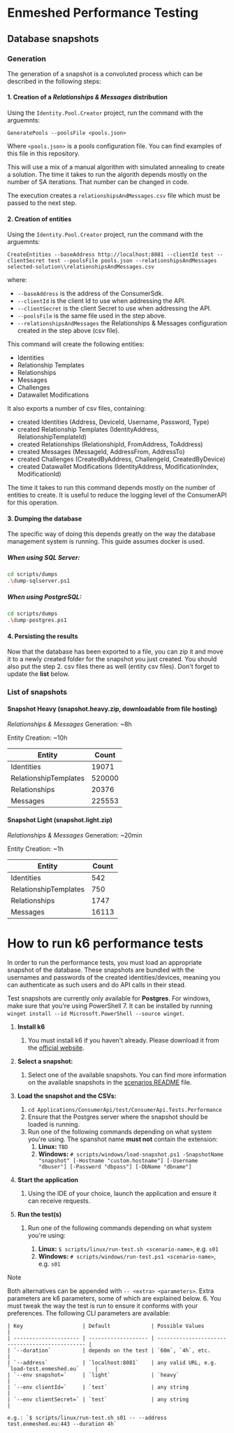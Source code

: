# Enmeshed Performance Testing

## Database snapshots

### Generation

The generation of a snapshot is a convoluted process which can be described in the following steps:

#### 1. Creation of a _Relationships & Messages_ distribution

Using the `Identity.Pool.Creator` project, run the command with the arguemnts:

`GeneratePools --poolsFile <pools.json>`

Where `<pools.json>` is a pools configuration file. You can find examples of this file in this repository.

This will use a mix of a manual algorithm with simulated annealing to create a solution. The time it takes to run the algorith depends mostly on the number of SA iterations. That number can be changed in code.

The execution creates a `relationshipsAndMessages.csv` file which must be passed to the next step.

#### 2. Creation of entities

Using the `Identity.Pool.Creator` project, run the command with the arguemnts:

`CreateEntities --baseAddress http://localhost:8081 --clientId test --clientSecret test --poolsFile pools.json --relationshipsAndMessages selected-solution\\relationshipsAndMessages.csv`

where:

-   `--baseAddress` is the address of the ConsumerSdk.
-   `--clientId` is the client Id to use when addressing the API.
-   `--clientSecret` is the client Secret to use when addressing the API.
-   `--poolsFile` is the same file used in the step above.
-   `--relationshipsAndMessages` the Relationships & Messages configuration created in the step above (csv file).

This command will create the following entities:

-   Identities
-   Relationship Templates
-   Relationships
-   Messages
-   Challenges
-   Datawallet Modifications

It also exports a number of csv files, containing:

-   created Identities (Address, DeviceId, Username, Password, Type)
-   created Relationship Templates (IdentityAddress, RelationshipTemplateId)
-   created Relationships (RelationshipId, FromAddress, ToAddress)
-   created Messages (MessageId, AddressFrom, AddressTo)
-   created Challenges (CreatedByAddress, ChallengeId, CreatedByDevice)
-   created Datawallet Modifications (IdentityAddress, ModificationIndex, ModificationId)

The time it takes to run this command depends mostly on the number of entities to create. It is useful to reduce the logging level of the ConsumerAPI for this operation.

#### 3. Dumping the database

The specific way of doing this depends greatly on the way the database management system is running. This guide assumes docker is used.

##### When using SQL Server:

```sh
cd scripts/dumps
.\dump-sqlserver.ps1
```

##### When using PostgreSQL:

```sh
cd scripts/dumps
.\dump-postgres.ps1
```

#### 4. Persisting the results

Now that the database has been exported to a file, you can zip it and move it to a newly created folder for the snapshot you just created. You should also put the step 2. csv files there as well (entity csv files). Don't forget to update the **list** below.

### List of snapshots

#### Snapshot Heavy (snapshot.heavy.zip, downloadable from file hosting)

_Relationships & Messages_ Generation: ~8h

Entity Creation: ~10h

| Entity                | Count  |
| --------------------- | ------ |
| Identities            | 19071  |
| RelationshipTemplates | 520000 |
| Relationships         | 20376  |
| Messages              | 225553 |

#### Snapshot Light (snapshot.light.zip)

_Relationships & Messages_ Generation: ~20min

Entity Creation: ~1h

| Entity                | Count |
| --------------------- | ----- |
| Identities            | 542   |
| RelationshipTemplates | 750   |
| Relationships         | 1747  |
| Messages              | 16113 |

# How to run k6 performance tests

In order to run the performance tests, you must load an appropriate snapshot of the database. These snapshots are bundled with the usernames and passwords of the created identities/devices, meaning you can authenticate as such users and do API calls in their stead.

Test snapshots are currently only available for **Postgres**. For windows, make sure that you're using PowerShell 7. It can be installed by running `winget install --id Microsoft.PowerShell --source winget`.

1.  **Install k6**

    1. You must install k6 if you haven't already. Please download it from the [official website](https://k6.io/open-source/).

1.  **Select a snapshot:**

    1. Select one of the available snapshots. You can find more information on the available snapshots in the [scenarios README](src/scenarios/README.md) file.

1.  **Load the snapshot and the CSVs:**

    1. `cd Applications/ConsumerApi/test/ConsumerApi.Tests.Performance`
    1. Ensure that the Postgres server where the snapshot should be loaded is running.
    1. Run one of the following commands depending on what system you're using. The spanshot name **must not** contain the extension:
        1. **Linux:** `TBD`
        1. **Windows:** `# scripts/windows/load-snapshot.ps1 -SnapshotName "snapshot" [-Hostname "custom.hostname"] [-Username "dbuser"] [-Password "dbpass"] [-DbName "dbname"]`

1.  **Start the application**

    1. Using the IDE of your choice, launch the application and ensure it can receive requests.

1.  **Run the test(s)**

    1. Run one of the following commands depending on what system you're using:

        1. **Linux:** `$ scripts/linux/run-test.sh <scenario-name>`, e.g. `s01`
        1. **Windows:** `# scripts/windows/run-test.ps1 <scenario-name>`, e.g. `s01`

> [!NOTE]
> Both alternatives can be appended with `-- <extra> <parameters>`. Extra parameters are k6 parameters, some of which are explained below. 6. You must tweak the way the test is run to ensure it conforms with your preferences. The following CLI parameters are available:

    | Key                   | Default             | Possible Values                                 |
    | --------------------- | ------------------- | ----------------------------------------------- |
    | `--duration`          | depends on the test | `60m`, `4h`, etc.                               |
    | `--address`           | `localhost:8081`    | any valid URL, e.g. `load-test.enmeshed.eu`     |
    | `--env snapshot=`     | `light`             | `heavy`                                         |
    | `--env clientId=`     | `test`              | any string                                      |
    | `--env clientSecret=` | `test`              | any string                                      |

    e.g.: `$ scripts/linux/run-test.sh s01 -- --address test.enmeshed.eu:443 --duration 4h`
